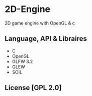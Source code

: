# 2D-Engine
2D game engine with OpenGL & c

## Language, API & Libraires
  * C
  * OpenGL
  * GLFW 3.2
  * GLEW
  * SOIL

## License [GPL 2.0]
